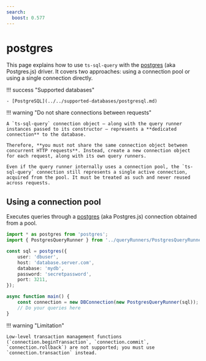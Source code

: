 ```yaml
---
search:
  boost: 0.577
---
```

# postgres

This page explains how to use `ts-sql-query` with the [postgres](https://github.com/porsager/postgres) (aka Postgres.js) driver. It covers two approaches: using a connection pool or using a single connection directly.

!!! success "Supported databases"

    - [PostgreSQL](../../supported-databases/postgresql.md)

!!! warning "Do not share connections between requests"

    A `ts-sql-query` connection object — along with the query runner instances passed to its constructor — represents a **dedicated connection** to the database.

    Therefore, **you must not share the same connection object between concurrent HTTP requests**. Instead, create a new connection object for each request, along with its own query runners.

    Even if the query runner internally uses a connection pool, the `ts-sql-query` connection still represents a single active connection, acquired from the pool. It must be treated as such and never reused across requests.

## Using a connection pool

Executes queries through a [postgres](https://github.com/porsager/postgres) (aka Postgres.js) connection obtained from a pool.

```ts
import * as postgres from 'postgres';
import { PostgresQueryRunner } from '../queryRunners/PostgresQueryRunner';

const sql = postgres({
    user: 'dbuser',
    host: 'database.server.com',
    database: 'mydb',
    password: 'secretpassword',
    port: 3211,
});

async function main() {
    const connection = new DBConnection(new PostgresQueryRunner(sql));
    // Do your queries here
}
```

!!! warning "Limitation"

    Low-level transaction management functions (`connection.beginTransaction`, `connection.commit`, `connection.rollback`) are not supported; you must use `connection.transaction` instead.
